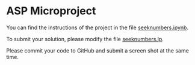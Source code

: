 # ASP Microproject

You can find the instructions of the project in the file [seeknumbers.ipynb](seeknumbers.ipynb).

To submit your solution, please modify the file [seeknumbers.lp](seeknumbers.lp).

Please commit your code to GitHub and submit a screen shot at the same time.

